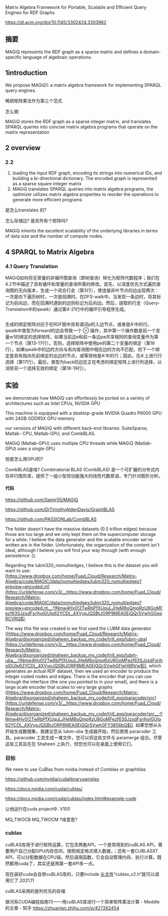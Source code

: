 Matrix Algebra Framework for Portable, Scalable and Efficient Query Engines for RDF Graphs

https://dl.acm.org/doi/10.1145/3302424.3303962

## 摘要

MAGiQ represents the RDF graph as a sparse matrix and defines a domain-specific language of algebraic operations.

## 1introduction

We propose MAGiQ1: a matrix algebra framework for implementing SPARQL query engines.

稀疏矩阵乘法作为第三个范式. 

怎么做:

MAGiQ stores the RDF graph as a sparse integer matrix, and translates SPARQL queries into concise matrix algebra programs that operate on the matrix representation

## 2 overview

### 2.2

1.  loading the input RDF graph, encoding its strings into numerical IDs, and building a bi-directional dictionary. The encoded graph is represented as a sparse square integer matrix
2. MAGiQ translates SPARQL queries into matrix algebra programs,  the optimizer utilizes matrix algebra properties to reorder the operations to generate more efficient programs

是怎么translates 的?

怎么存储边? 是另外有个矩阵吗? 

MAGiQ inherits the excellent scalability of the underlying libraries in terms of data size and the number of compute nodes. 





## 4 SPARQL to Matrix Algebra

### 4.1 Query Translation

MAGiQ如何将无常量的非循环图查询（即树查询）转化为矩阵代数程序；我们在4.2节中描述了具有循环和常量的查询所需的修改。首先，以深度优先方式遍历查询图的无向版本，生成一个闭合行走（第3行），使连接非叶节点的边出现两次：一次是向下遍历树时，一次是回溯时。在DFS-walk中，当发现一条边时，将其标记为前向边，而在回溯时遇到的边则标记为后向边。然后，提取的行走（Query-Translation中的qwalk）通过第4-21行中的循环引导程序生成。

```
```

生成的绑定矩阵对应于在RDF图中具有谓词p的入边节点，或者是A′中的行。qwalk中类型为forward的边会导致一个 ⊗ 操作，其中第一个操作数是前一个变量w1的绑定的选择矩阵，如果当前边e和前一条边pe共享相同的查询变量作为第一个节点（第13-17行）。否则，选择矩阵中使用pe的第二个变量的绑定（第16行）。如果qwalk中的边的方向与有向查询图中相应边的方向不匹配，则下一个绑定是具有指向先前绑定的出边的节点，或等效地是A′中的行；因此，在A′上进行行选择（第17行）。最后，类型为back的边在正在考虑的绑定矩阵上进行列选择，以消除另一个选择无效的绑定（第18-19行）。





## 实验

we demonstrate how MAGiQ can effortlessly be ported on a variety of architectures such as Intel CPUs, NVIDIA GPU

This machine is equipped with a desktop-grade NVIDIA Quadro P6000 GPU with 24GB GDDR5X GPU memory

our versions of MAGiQ with different back-end libraries: SuiteSparse, Matlab- CPU, Matlab-GPU, and CombBLAS. 

MAGiQ (Matlab-GPU) uses multiple CPU threads while MAGiQ (Matlab-GPU) uses a single GPU.

他是怎么用GPU的? 

CombBLAS是啥?  Combinatorial BLAS (CombBLAS) 是一个可扩展的分布式内存并行图形库，提供了一组小型但功能强大的线性代数原语，专门针对图形分析。



#### 代码

https://github.com/Samir55/MAGIQ 



https://github.com/DrTimothyAldenDavis/GraphBLAS

https://github.com/PASSIONLab/CombBLAS

The folder doesn't have the massive datasets (0.5 trillion edges) because those are too large and we only kept them on the supercomputer storage for a while. I believe the data generator and the scalable encoder we've written are in the folder. Unfortunately, the organization of the content isn't ideal, although I believe you will find your way through (with enough persistence :]).

Regarding the lubm320_nomultiedges, I believe this is the dataset you will want to use: [https://www.dropbox.com/home/Fuad_Cloud/Research/Matrix-Algebra/code/MAGIC/data/nomultiedges/lubm320_nomultiedges?preview=encoded.nt](https://urldefense.com/v3/__https://www.dropbox.com/home/Fuad_Cloud/Research/Matrix-Algebra/code/MAGIC/data/nomultiedges/lubm320_nomultiedges?preview=encoded.nt__;!!Nmw4Hv0!2TwRbPfXUquLJHeM8oQmpRzU8GoMFezf63SJzsdFsrjholGUlp62YCDL_4XVypJQSBtJORP8MEA0EjQQrSVwhGGepRCVRQ$). 

The way this file was created is we first used the LUBM data generator ([https://www.dropbox.com/home/Fuad_Cloud/Research/Matrix-Algebra/disorganized/shaheen_backup_my_code/trill_exp/lubm-uba](https://urldefense.com/v3/__https://www.dropbox.com/home/Fuad_Cloud/Research/Matrix-Algebra/disorganized/shaheen_backup_my_code/trill_exp/lubm-uba__;!!Nmw4Hv0!2TwRbPfXUquLJHeM8oQmpRzU8GoMFezf63SJzsdFsrjholGUlp62YCDL_4XVypJQSBtJORP8MEA0EjQQrSVwhGFIeH8RVw$)), which generates an actual RDF dataset, then we used an encoder to produce the integer coded nodes and edges. There is the encoder that you can use through the interface (the one you pointed to in your email), and there is a large scale encoder that scales to very large graphs ([https://www.dropbox.com/home/Fuad_Cloud/Research/Matrix-Algebra/disorganized/shaheen_backup_my_code/trill_exp/paracoder/src](https://urldefense.com/v3/__https://www.dropbox.com/home/Fuad_Cloud/Research/Matrix-Algebra/disorganized/shaheen_backup_my_code/trill_exp/paracoder/src__;!!Nmw4Hv0!2TwRbPfXUquLJHeM8oQmpRzU8GoMFezf63SJzsdFsrjholGUlp62YCDL_4XVypJQSBtJORP8MEA0EjQQrSVwhGFY3856bQ$)). 如果您想从头开始生成数据集，我建议您从 lubm-uba 生成器开始，然后使用 paracoder 工具。paracoder 工具生成一堆文件，您可以将这些文件与 paramerge 组合。尽管这些工具旨在在 Shaheen 上执行，但您也可以在桌面上使用它们。 







### 目标

We neee to use CuBlas from nvidia instead of Comblas or graphblas

https://github.com/nvidia/cudalibrarysamples

https://docs.nvidia.com/cuda/cublas/

https://docs.nvidia.com/cuda/cublas/index.html#example-code

让他运行在cuda project中.  V100

MQ_TWOCB MQ_TWOCM ?啥意思?

### cublas

cuBLAS库用于进行矩阵运算，它包含两套API，一个是常用到的cuBLAS API，需要用户自己分配GPU内存空间，按照规定格式填入数据，；还有一套CUBLASXT API，可以分配数据在CPU端，然后调用函数，它会自动管理内存、执行计算。既然都用cuda了，其实还是用第一套API多一点。

现在装好cuda会自带cuBLAS库的，只要include [头文件](https://www.zhihu.com/search?q=头文件&search_source=Entity&hybrid_search_source=Entity&hybrid_search_extra={"sourceType"%3A"article"%2C"sourceId"%3A"438551588"})“cublas_v2.h”就可以调用它了.2021.11

cuBLAS采用的是列优先的存储

银河系CUDA编程指南(1)——用cuBLAS库进行一个简单矩阵乘法计算 - Meddle的文章 - 知乎 https://zhuanlan.zhihu.com/p/427262454



